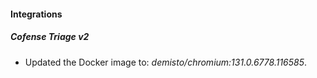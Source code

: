 
#### Integrations

##### Cofense Triage v2

- Updated the Docker image to: *demisto/chromium:131.0.6778.116585*.
